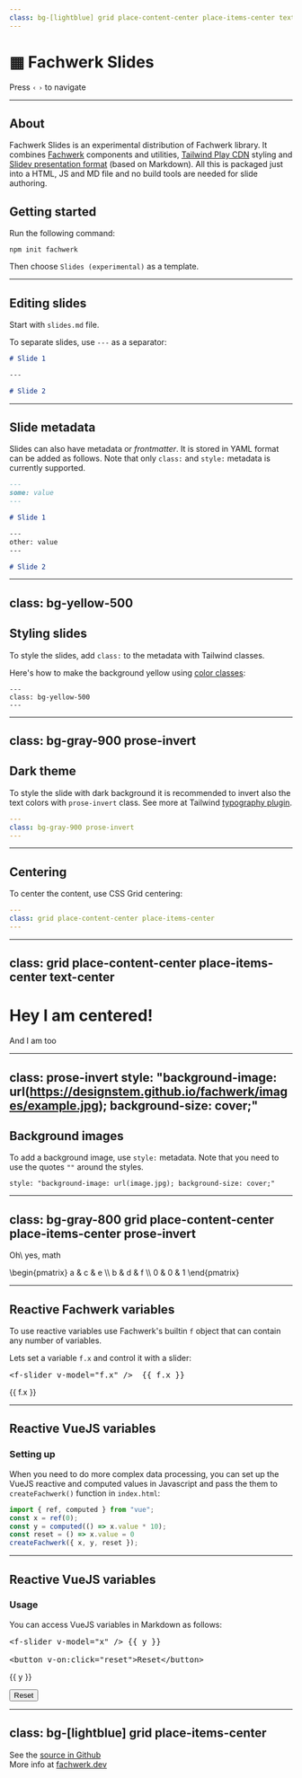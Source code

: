 ```yaml
---
class: bg-[lightblue] grid place-content-center place-items-center text-center
---
```


# ▦ Fachwerk Slides

Press `‹` `›` to navigate

---

## About

Fachwerk Slides is an experimental distribution of Fachwerk library. It combines [Fachwerk](https://fachwerk.dev/) components and utilities, [Tailwind Play CDN](https://tailwindcss.com/docs/installation/play-cdn) styling and [Slidev presentation format](https://sli.dev/guide/syntax.html) (based on Markdown). All this is packaged just into a HTML, JS and MD file and no build tools are needed for slide authoring.

## Getting started

Run the following command:

```
npm init fachwerk
```

Then choose `Slides (experimental)` as a template.

---

## Editing slides

Start with `slides.md` file. 

To separate slides, use `---` as a separator:

```md
# Slide 1

---

# Slide 2

```

---

## Slide metadata

Slides can also have metadata or _frontmatter_. It is stored in YAML format can be added as follows. Note that only `class:` and `style:` metadata is currently supported.

```md
---
some: value
---

# Slide 1

---
other: value
---

# Slide 2

```

---
class: bg-yellow-500
---

## Styling slides

To style the slides, add `class:` to the metadata with Tailwind classes.

Here's how to make the background yellow using [color classes](https://tailwindcss.com/docs/background-color):


```
---
class: bg-yellow-500
---
```

---
class: bg-gray-900 prose-invert
---

## Dark theme

To style the slide with dark background it is recommended to invert also the text colors with `prose-invert` class. See more at Tailwind [typography plugin](https://tailwindcss.com/docs/typography-plugin).

```yaml
---
class: bg-gray-900 prose-invert
---
```

---

## Centering

To center the content, use CSS Grid centering:

```yaml
---
class: grid place-content-center place-items-center	
---
```

---
class: grid place-content-center place-items-center	text-center
---

# Hey I am centered!

And I am too

---
class: prose-invert
style: "background-image: url(https://designstem.github.io/fachwerk/images/example.jpg); background-size: cover;"
---

## Background images

To add a background image, use `style:` metadata. Note that you need to use the quotes `""` around the styles.

`style: "background-image: url(image.jpg); background-size: cover;"`


---
class: bg-gray-800 grid place-content-center place-items-center prose-invert
---

<f-math>Oh\ yes, math</f-math>

<f-math>\begin{pmatrix} a & c & e \\\\ b & d & f \\\\ 0 & 0 & 1 \end{pmatrix}</f-math>

---


## Reactive Fachwerk variables

To use reactive variables use Fachwerk's builtin `f` object that can contain any number of variables.

Lets set a variable `f.x` and control it with a slider:

<pre v-pre>
&lt;f-slider v-model="f.x" />  {{ f.x }}
</pre>

<f-slider v-model="f.x" /> {{ f.x }}

---

## Reactive VueJS variables

### Setting up

When you need to do more complex data processing, you can set up the VueJS reactive and computed values in Javascript and pass the them to `createFachwerk()` function in `index.html`:

```js
import { ref, computed } from "vue";
const x = ref(0);
const y = computed(() => x.value * 10);
const reset = () => x.value = 0
createFachwerk({ x, y, reset });
```

---

## Reactive VueJS variables

### Usage

You can access VueJS variables in Markdown as follows:

<pre v-pre>
&lt;f-slider v-model="x" /> {{ y }}

&lt;button v-on:click="reset">Reset&lt/button>
</pre>

<f-slider v-model="x" /> {{ y }}

<button class="border-2 border-gray-600 px-3 py-1 rounded" v-on:click="reset">Reset</button>

---
class: bg-[lightblue] grid place-items-center 
---

<f-svg centered>
  <path
    :d="circlepoints(16,50)
      .map(point => circlepath(50,point))
      .join(' ')
    "
    fill="none"
    stroke="black"
    stroke-width="2"
  />
</f-svg>

See the [source in Github](https://github.com/fachwerk-dev/create-fachwerk/tree/main/slides)<br />More info at [fachwerk.dev](https://fachwerk.dev/)
